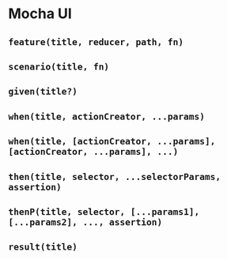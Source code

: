 Mocha UI
========

## `feature(title, reducer, path, fn)`

## `scenario(title, fn)`

## `given(title?)`

## `when(title, actionCreator, ...params)`

## `when(title, [actionCreator, ...params], [actionCreator, ...params], ...)`

## `then(title, selector, ...selectorParams, assertion)`

## `thenP(title, selector, [...params1], [...params2], ..., assertion)`

## `result(title)`
